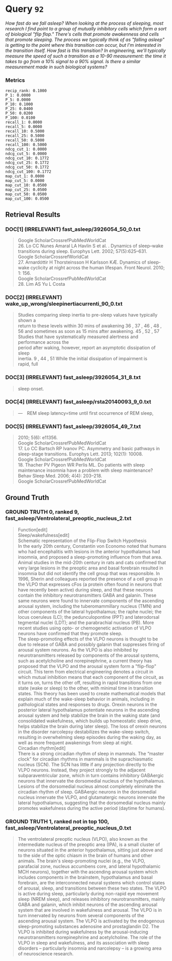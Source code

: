 # Query `92`

*How fast do we fall asleep?
When looking at the process of sleeping, most research I find point to a group of mutually inhibitory cells which form a sort of biological "flip flop." There's cells that promote awakenness and cells that promote sleeping. The process we typically think of as "falling asleep" is getting to the point where this transition can occur, but I'm interested in the transition itself.
How fast is this transition? In engineering, we'll typically measure the speed of such a transition as a 10-90 measurement: the time it takes to go from a 10% signal to a 90% signal. Is there a similar measurement made in such biological systems?*

### Metrics

```
recip_rank: 0.1000
P_1: 0.0000
P_5: 0.0000
P_10: 0.1000
P_25: 0.0400
P_50: 0.0200
P_100: 0.0100
recall_1: 0.0000
recall_5: 0.0000
recall_10: 0.5000
recall_25: 0.5000
recall_50: 0.5000
recall_100: 0.5000
ndcg_cut_1: 0.0000
ndcg_cut_5: 0.0000
ndcg_cut_10: 0.1772
ndcg_cut_25: 0.1772
ndcg_cut_50: 0.1772
ndcg_cut_100: 0.1772
map_cut_1: 0.0000
map_cut_5: 0.0000
map_cut_10: 0.0500
map_cut_25: 0.0500
map_cut_50: 0.0500
map_cut_100: 0.0500
```

## Retrieval Results

### DOC[1] (IRRELEVANT) fast_asleep/3926054_50_0.txt
> Google ScholarCrossrefPubMedWorldCat<br>26.	Lo CC Nunes Amaral LA Havlin S et al. . Dynamics of sleep–wake transitions during sleep. Europhys Lett. 2002; 57(5):625–631.<br>Google ScholarCrossrefWorldCat<br>27.	Arnardóttir H Thorsteinsson H Karlsson KÆ. Dynamics of sleep-wake cyclicity at night across the human lifespan. Front Neurol. 2010; 1: 156.<br>Google ScholarCrossrefPubMedWorldCat<br>28.	Lim AS Yu L Costa

### DOC[2] (IRRELEVANT) wake_up_wrong/sleepinertiacurrenti_90_0.txt
> Studies comparing sleep inertia to pre-sleep values have typically shown a<br>return to these levels within 30 mins of awakening  36 ,  37 ,  46 ,  48 ,<br>56  and sometimes as soon as 15 mins after awakening.  45 ,  52 ,  57<br>Studies that have systematically measured alertness and performance across the<br>period after waking, however, report an asymptotic dissipation of sleep<br>inertia.  9 ,  44 ,  51  While the initial dissipation of impairment is<br>rapid, full

### DOC[3] (IRRELEVANT) fast_asleep/3926054_31_8.txt
> sleep onset.

### DOC[4] (IRRELEVANT) fast_asleep/rsta20140093_9_0.txt
> — REM sleep latency=time until first occurrence of REM sleep,

### DOC[5] (IRRELEVANT) fast_asleep/3926054_49_7.txt
> 2010; 5(6): e11356.<br>Google ScholarCrossrefPubMedWorldCat<br>17.	Lo CC Bartsch RP Ivanov PC. Asymmetry and basic pathways in sleep-stage transitions. Europhys Lett. 2013; 102(1): 10008.<br>Google ScholarCrossrefPubMedWorldCat<br>18.	Thacher PV Pigeon WR Perlis ML. Do patients with sleep maintenance insomnia have a problem with sleep maintenance? Behav Sleep Med. 2006; 4(4): 203–218.<br>Google ScholarCrossrefPubMedWorldCat


## Ground Truth

### GROUND TRUTH 0, ranked 9, fast_asleep/Ventrolateral_preoptic_nucleus_2.txt
> Function[edit]<br>Sleep/wakefulness[edit]<br>Schematic representation of the Flip-Flop Switch Hypothesis<br>In the early 20th century, Constantin von Economo noted that humans who had encephalitis with lesions in the anterior hypothalamus had insomnia, and proposed a sleep-promoting influence from that area.  Animal studies in the mid-20th century in rats and cats confirmed that very large lesions in the preoptic area and basal forebrain resulted in insomnia but did not identify the cell group that was responsible.  In 1996, Sherin and colleagues reported the presence of a cell group in the VLPO that expresses cFos (a protein often found in neurons that have recently been active) during sleep, and that these neurons contain the inhibitory neurotransmitters GABA and galanin.  These same neurons were found to innervate components of the ascending arousal system, including the tuberomammillary nucleus (TMN) and other components of the lateral hypothalamus; the raphe nuclei; the locus coeruleus (LC); the pedunculopontine (PPT) and laterodorsal tegmental nuclei (LDT); and the parabrachial nucleus (PB). More recent studies using opto- or chemogenetic activation of VLPO neurons have confirmed that they promote sleep.<br>The sleep-promoting effects of the VLPO neurons is thought to be due to release of GABA and possibly galanin that suppresses firing of arousal system neurons. As the VLPO is also inhibited by neurotransmitters released by components of the arousal systems, such as acetylcholine and norepinephrine, a current theory has proposed that the VLPO and the arousal system form a "flip-flop" circuit. This term from electrical engineering denotes a circuit in which mutual inhibition means that each component of the circuit, as it turns on, turns the other off, resulting in rapid transitions from one state (wake or sleep) to the other, with minimal time in transition states.  This theory has been used to create mathematical models that explain much of the wake-sleep behavior in animals, including in pathological states and responses to drugs. Orexin neurons in the posterior lateral hypothalamus potentiate neurons in the ascending arousal system and help stabilize the brain in the waking state (and consolidated wakefulness, which builds up homeostatic sleep drive, helps stabilize the brain during later sleep). The loss of orexin neurons in the disorder narcolepsy destabilizes the wake-sleep switch, resulting in overwhelming sleep episodes during the waking day, as well as more frequent awakenings from sleep at night.<br>Circadian rhythm[edit]<br>There is a strong circadian rhythm of sleep in mammals. The “master clock” for circadian rhythms in mammals is the suprachiasmatic nucleus (SCN). The SCN has little if any projection directly to the VLPO neurons. Instead, they project strongly to the adjacent subparaventricular zone, which in turn contains inhibitory GABAergic neurons that innervate the dorsomedial nucleus of the hypothalamus.  Lesions of the dorsomedial nucleus almost completely eliminate the circadian rhythm of sleep.  GABAergic neurons in the dorsomedial nucleus innervate the VLPO, and glutamatergic neurons innervate the lateral hypothalamus, suggesting that the dorsomedial nucleus mainly promotes wakefulness during the active period (daytime for humans).

### GROUND TRUTH 1, ranked not in top 100, fast_asleep/Ventrolateral_preoptic_nucleus_0.txt
> The ventrolateral preoptic nucleus (VLPO), also known as the intermediate nucleus of the preoptic area (IPA), is a small cluster of neurons situated in the anterior hypothalamus, sitting just above and to the side of the optic chiasm in the brain of humans and other animals. The brain's sleep-promoting nuclei (e.g., the VLPO, parafacial zone, nucleus accumbens core, and lateral hypothalamic MCH neurons), together with the ascending arousal system which includes components in the brainstem, hypothalamus and basal forebrain, are the interconnected neural systems which control states of arousal, sleep, and transitions between these two states. The VLPO is active during sleep, particularly during non-rapid eye movement sleep (NREM sleep), and releases inhibitory neurotransmitters, mainly GABA and galanin, which inhibit neurons of the ascending arousal system that are involved in wakefulness and arousal. The VLPO is in turn innervated by neurons from several components of the ascending arousal system. The VLPO is activated by the endogenous sleep-promoting substances adenosine and prostaglandin D2. The VLPO is inhibited during wakefulness by the arousal-inducing neurotransmitters norepinephrine and acetylcholine. The role of the VLPO in sleep and wakefulness, and its association with sleep disorders – particularly insomnia and narcolepsy – is a growing area of neuroscience research.
